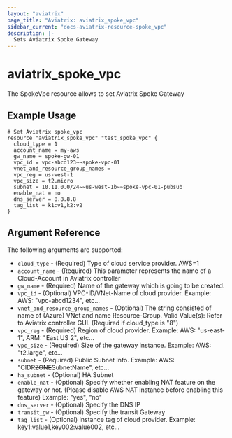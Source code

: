 ```yaml
---
layout: "aviatrix"
page_title: "Aviatrix: aviatrix_spoke_vpc"
sidebar_current: "docs-aviatrix-resource-spoke_vpc"
description: |-
  Sets Aviatrix Spoke Gateway
---
```


# aviatrix_spoke_vpc

The SpokeVpc resource allows to set Aviatrix Spoke Gateway

## Example Usage

```hcl
# Set Aviatrix spoke_vpc
resource "aviatrix_spoke_vpc" "test_spoke_vpc" {
  cloud_type = 1
  account_name = my-aws
  gw_name = spoke-gw-01
  vpc_id = vpc-abcd123~~spoke-vpc-01
  vnet_and_resource_group_names =
  vpc_reg = us-west-1
  vpc_size = t2.micro
  subnet = 10.11.0.0/24~~us-west-1b~~spoke-vpc-01-pubsub
  enable_nat = no
  dns_server = 8.8.8.8
  tag_list = k1:v1,k2:v2
}
```

## Argument Reference

The following arguments are supported:

* `cloud_type` - (Required) Type of cloud service provider. AWS=1
* `account_name` - (Required) This parameter represents the name of a Cloud-Account in Aviatrix controller
* `gw_name` - (Required) Name of the gateway which is going to be created.
* `vpc_id` - (Optional) VPC-ID/VNet-Name of cloud provider. Example: AWS: "vpc-abcd1234", etc...
* `vnet_and_resource_group_names` - (Optional) The string consisted of name of (Azure) VNet and name Resource-Group. Valid Value(s): Refer to Aviatrix controller GUI.          (Required if cloud_type is "8")
* `vpc_reg` - (Required) Region of cloud provider. Example: AWS: "us-east-1", ARM: "East US 2", etc...
* `vpc_size` - (Required) Size of the gateway instance. Example: AWS: "t2.large", etc...
* `subnet` - (Required) Public Subnet Info. Example: AWS: "CIDR~~ZONE~~SubnetName", etc...
* `ha_subnet` - (Optional) HA Subnet
* `enable_nat` - (Optional) Specify whether enabling NAT feature on the gateway or not. (Please disable AWS NAT instance before enabling this feature) Example: "yes", "no"
* `dns_server` - (Optional) Specify the DNS IP
* `transit_gw` - (Optional)  Specify the transit Gateway
* `tag_list` - (Optional) Instance tag of cloud provider. Example: key1:value1,key002:value002, etc...
